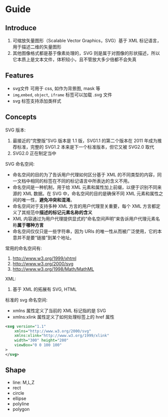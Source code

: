# Guide

## Introduce
1. 可缩放矢量图形（Scalable Vector Graphics，SVG）基于 XML 标记语言，用于描述二维的矢量图形
2. 其他图像格式都是基于像素处理的，SVG 则是属于对图像的形状描述，所以它本质上是文本文件，体积较小，且不管放大多少倍都不会失真

## Features
- svg文件 可用于 css, 如作为背景图, mask 等
- `img`,`embed`, `object`, `iframe` 标签可以加载 .svg 文件
- svg 标签支持添加类样式

## Concepts  
SVG 版本: 
1. 最接近的“完整版”SVG 版本是 1.1 版，SVG1.1 的第二个版本在 2011 年成为推荐标准，完整的 SVG1.2 本来是下一个标准版本，但它又被 SVG2.0 取代
2. SVG2.0 正在制定当中

SVG 命名空间:       
- 命名空间的目的为了告诉用户代理如何区分基于 XML 的不同类型的内容，同一文档中相同的标签在不同的标记语言中所表达的含义不用。
- 命名空间是一种机制，用于给 XML 元素和属性加上前缀，以便于识别不同来源的 XML 数据。在 SVG 中，命名空间的目的是确保不同 XML 元素和属性之间的唯一性，**避免冲突和混淆**。
- 命名空间对于支持多种 XML 方言的用户代理至关重要，每个 XML 方言都定义了其规范中**描述的标记元素名称的含义**
- XML 内容通过为用户代理提供显式的“命名空间声明”来告诉用户代理元素名称**属于哪种方言**
- 命名空间仅仅只是一些字符串，因为 URIs 的唯一性从而被广泛使用，它的本意并不是要“链接”到某个地址。


常用的命名空间有:
1. http://www.w3.org/1999/xhtml
2. http://www.w3.org/2000/svg
3. http://www.w3.org/1998/Math/MathML

XML:
1. 基于 XML 的拓展有 SVG, HTML

标准的 svg 命名空间:
- xmlns 属性定义了当前的 XML 标记指的是 SVG
- xmlns:xlink 属性定义了如何处理标签上的 href 属性
```xml
<svg version="1.1"
    xmlns="http://www.w3.org/2000/svg"
    xmlns:xlink="http://www.w3.org/1999/xlink"
    width="300" height="200"
    viewBox="0 0 100 100"
>
</svg>
```


## Shape
- line: M,L,Z
- rect
- circle
- ellipse 
- polyline
- polygon
